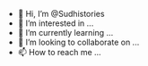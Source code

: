 - 👋 Hi, I’m @Sudhistories
- 👀 I’m interested in ...
- 🌱 I’m currently learning ...
- 💞️ I’m looking to collaborate on ...
- 📫 How to reach me ...

<!---
Sudhistories/Sudhistories is a ✨ special ✨ repository because its `README.md` (this file) appears on your GitHub profile.
You can click the Preview link to take a look at your changes.
--->
